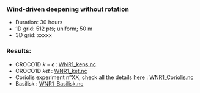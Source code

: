 ### Wind-driven deepening without rotation

- Duration: 30 hours
- 1D grid: 512 pts; uniform; 50 m
- 3D grid: xxxxx


### Results:
- CROCO1D $k - \epsilon$ : [WNR1_keps.nc](test_cases/WNR1_keps.nc)
- CROCO1D $k \epsilon t$ : [WNR1_ket.nc](test_cases/WNR1_ket.nc)
- Coriolis experiment n°XX, check all the details [here](https://mirror-mustard-600.notion.site/af450998205d4596a9c1e90e7781de3e?v=4a520f079561431db26593f76c7b3f04&p=7f8358a001824741b76f410df7df2a9d&pm=s) : [WNR1_Coriolis.nc](test_cases/WNR1_Coriolis.nc)
- Basilisk : [WNR1_Basilisk.nc](test_cases/WNR1_Basilisk.nc)

